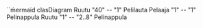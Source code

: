 ´´ḿermaid
clasDiagram
	Ruutu "40" -- "1" Pelilauta
	Pelaaja "1" -- "1" Pelinappula
	Ruutu "1" -- "2..8" Pelinappula
	
